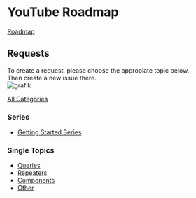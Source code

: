 # YouTube Roadmap
[Roadmap](https://github.com/users/LeakingStudiosDesign/projects/1)

## Requests
To create a request, please choose the appropiate topic below.  
Then create a new issue there.  
![grafik](https://github.com/LeakingStudiosDesign/YouTube-Roadmap/assets/161138101/7105f61d-4062-4b4d-844f-8084602d7466)

[All Categories](https://github.com/LeakingStudiosDesign/YouTube-Roadmap/milestones)

### Series
* [Getting Started Series](https://github.com/LeakingStudiosDesign/YouTube-Roadmap/milestone/1)

### Single Topics
* [Queries](https://github.com/LeakingStudiosDesign/YouTube-Roadmap/milestone/3)
* [Repeaters](https://github.com/LeakingStudiosDesign/YouTube-Roadmap/milestone/4)
* [Components](https://github.com/LeakingStudiosDesign/YouTube-Roadmap/milestone/5)
* [Other](https://github.com/LeakingStudiosDesign/YouTube-Roadmap/milestone/2)
